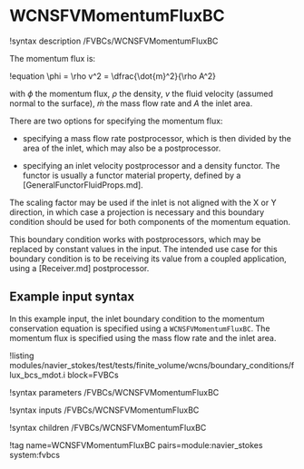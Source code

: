 # WCNSFVMomentumFluxBC

!syntax description /FVBCs/WCNSFVMomentumFluxBC

The momentum flux is:

!equation
\phi = \rho v^2 = \dfrac{\dot{m}^2}{\rho A^2}

with $\phi$ the momentum flux, $\rho$ the density, $v$ the fluid velocity (assumed normal to the surface),
$\dot{m}$ the mass flow rate and $A$ the inlet area.

There are two options for specifying the momentum flux:

- specifying a mass flow rate postprocessor, which is then divided by the area of the inlet,
  which may also be a postprocessor.

- specifying an inlet velocity postprocessor and a density functor. The functor is
  usually a functor material property, defined by a [GeneralFunctorFluidProps.md].


The scaling factor may be used if the inlet is not aligned with the X or Y direction,
in which case a projection is necessary and this boundary condition should be used for
both components of the momentum equation.

This boundary condition works with postprocessors, which may be replaced by constant
values in the input. The intended use case for this boundary condition is to be receiving its value from
a coupled application, using a [Receiver.md] postprocessor.

## Example input syntax

In this example input, the inlet boundary condition to the momentum conservation equation is
specified using a `WCNSFVMomentumFluxBC`. The momentum flux is specified using the mass flow rate
and the inlet area.

!listing modules/navier_stokes/test/tests/finite_volume/wcns/boundary_conditions/flux_bcs_mdot.i block=FVBCs

!syntax parameters /FVBCs/WCNSFVMomentumFluxBC

!syntax inputs /FVBCs/WCNSFVMomentumFluxBC

!syntax children /FVBCs/WCNSFVMomentumFluxBC

!tag name=WCNSFVMomentumFluxBC pairs=module:navier_stokes system:fvbcs
